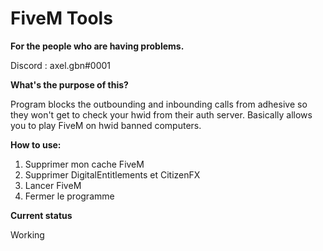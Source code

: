 # FiveM Tools

**For the people who are having problems.**  

Discord : axel.gbn#0001

**What's the purpose of this?**

Program blocks the outbounding and inbounding calls from adhesive so they won't get to check your hwid from their auth server. Basically allows you to play FiveM on hwid banned computers.

**How to use:**
1. Supprimer mon cache FiveM
2. Supprimer DigitalEntitlements et CitizenFX
3. Lancer FiveM
4. Fermer le programme

**Current status**

Working


